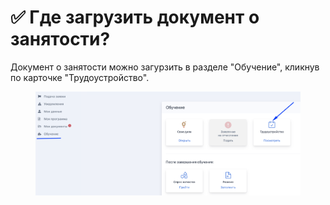 # ✅ Где загрузить документ о занятости?

Документ о занятости  можно загурзить в разделе "Обучение", кликнув  по карточке "Трудоустройство".

<figure><img src="../.gitbook/assets/image (58).png" alt=""><figcaption></figcaption></figure>
